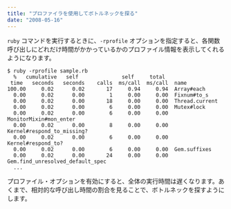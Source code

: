 ```yaml
---
title: "プロファイラを使用してボトルネックを探る"
date: "2008-05-16"
---
```


`ruby` コマンドを実行するときに、`-rprofile` オプションを指定すると、各関数呼び出しにどれだけ時間がかかっているかのプロファイル情報を表示してくれるようになります。

```
$ ruby -rprofile sample.rb
  %   cumulative   self              self     total
 time   seconds   seconds    calls  ms/call  ms/call  name
100.00     0.02      0.02       17     0.94     0.94  Array#each
  0.00     0.02      0.00        1     0.00     0.00  Fixnum#to_s
  0.00     0.02      0.00       18     0.00     0.00  Thread.current
  0.00     0.02      0.00        6     0.00     0.00  Mutex#lock
  0.00     0.02      0.00        6     0.00     0.00  MonitorMixin#mon_enter
  0.00     0.02      0.00        8     0.00     0.00  Kernel#respond_to_missing?
  0.00     0.02      0.00        6     0.00     0.00  Kernel#respond_to?
  0.00     0.02      0.00        6     0.00     0.00  Gem.suffixes
  0.00     0.02      0.00       24     0.00     0.00  Gem.find_unresolved_default_spec
  ...
```

プロファイル・オプションを有効にすると、全体の実行時間は遅くなります。あくまで、相対的な呼び出し時間の割合を見ることで、ボトルネックを探すようにします。

